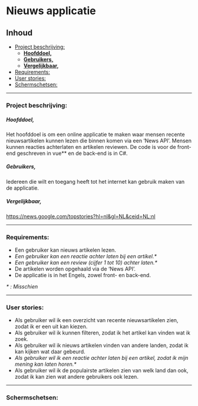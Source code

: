 # **Nieuws applicatie**

## Inhoud

- [Project beschrijving:](#project-beschrijving)
    + [**Hoofddoel,**](#-----hoofddoel)
    + [**Gebruikers,**](#--gebruikers)
    + [**Vergelijkbaar,**](#--vergelijkbaar)
- [Requirements:](#requirements)
- [User stories:](#user-stories)
- [Schermschetsen:](#schermschetsen)
<hr/>


### Project beschrijving:

##### **Hoofddoel,**
Het hoofddoel is om een online applicatie te maken waar mensen recente nieuwsartikelen kunnen lezen die binnen komen via een ‘News API’. Mensen kunnen reacties achterlaten en artikelen reviewen. De code is voor de front-end geschreven in vue** en de back-end is in C#.
##### **Gebruikers,**
Iedereen die wilt en toegang heeft tot het internet kan gebruik maken van de applicatie.
##### **Vergelijkbaar,**

<https://news.google.com/topstories?hl=nl&gl=NL&ceid=NL:nl>
<hr/>


### Requirements:

- Een gebruiker kan nieuws artikelen lezen.
- *Een gebruiker kan een reactie achter laten bij een artikel.\**
- *Een gebruiker kan een review (cijfer 1 tot 10) achter laten.\**
- De artikelen worden opgehaald via de ‘News API’.
- De applicatie is in het Engels, zowel front- en back-end.

*\*  : Misschien*
<hr/>


### User stories:

- Als gebruiker wil ik een overzicht van recente nieuwsartikelen zien, zodat ik er een uit kan kiezen.
- Als gebruiker wil ik kunnen filteren, zodat ik het artikel kan vinden wat ik zoek. 
- Als gebruiker wil ik nieuws artikelen vinden van andere landen, zodat ik kan kijken wat daar gebeurd.
- *Als gebruiker wil ik een reactie achter laten bij een artikel, zodat ik mijn mening kan laten horen.\**
- Als gebruiker wil ik de populairste artikelen zien van welk land dan ook, zodat ik kan zien wat andere gebruikers ook lezen.
<hr/>


### Schermschetsen:

